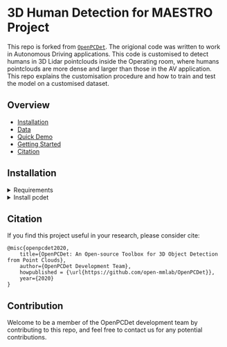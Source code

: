 [comment]: # (<img src="docs/open_mmlab.png" align="right" width="30%">)

# 3D Human Detection for MAESTRO Project

This repo is forked from [`OpenPCDet`](https://github.com/open-mmlab/OpenPCDet). The origional code was written to work in Autonomous Driving applications. This code is customised to detect humans in 3D Lidar pointclouds inside the Operating room, where humans pointclouds are more dense and larger than those in the AV application. This repo explains the customisation procedure and how to train and test the model on a customised dataset. 

## Overview
- [Installation](#installation)
- [Data](#Data)
- [Quick Demo](docs/DEMO.md)
- [Getting Started](docs/GETTING_STARTED.md)
- [Citation](#citation)


## Installation

<details>
<summary>Requirements</summary>
  
All the codes are tested in the following environment:
* Linux (tested on Ubuntu 18.04)
* Python 3.8
* PyTorch 1.9 
* CUDA 10.2
* [`spconv v1.0 (commit 8da6f96)`](https://github.com/traveller59/spconv/tree/8da6f967fb9a054d8870c3515b1b44eca2103634) or [`spconv v1.2`](https://github.com/traveller59/spconv) or [`spconv v2.x`](https://github.com/traveller59/spconv)
    Foldable Content[enter image description here][1]
</details>


<details>
<summary>Install pcdet</summary>

NOTE: Please re-install `pcdet v0.5` by running `python setup.py develop` even if you have already installed previous version.

a. Clone this repository.
```shell
git clone https://github.com/IzzeddinTeeti/3D_detection_MAESTRO.git
```

b. Install the dependent libraries as follows:

[comment]: <> (* Install the dependent python libraries: )

[comment]: <> (```)

[comment]: <> (pip install -r requirements.txt )

[comment]: <> (```)

* Install the SparseConv library, we use the implementation from [`[spconv]`](https://github.com/traveller59/spconv). 
    * If you use PyTorch 1.1, then make sure you install the `spconv v1.0` with ([commit 8da6f96](https://github.com/traveller59/spconv/tree/8da6f967fb9a054d8870c3515b1b44eca2103634)) instead of the latest one.
    * If you use PyTorch 1.3+, then you need to install the `spconv v1.2`. As mentioned by the author of [`spconv`](https://github.com/traveller59/spconv), you need to use their docker if you use PyTorch 1.4+. 
    * You could also install latest `spconv v2.x` with pip, see the official documents of [spconv](https://github.com/traveller59/spconv).
  
c. Install this `pcdet` library and its dependent libraries by running the following command:
```shell
python setup.py develop
```
</details>



## Citation 
If you find this project useful in your research, please consider cite:


```
@misc{openpcdet2020,
    title={OpenPCDet: An Open-source Toolbox for 3D Object Detection from Point Clouds},
    author={OpenPCDet Development Team},
    howpublished = {\url{https://github.com/open-mmlab/OpenPCDet}},
    year={2020}
}
```

## Contribution
Welcome to be a member of the OpenPCDet development team by contributing to this repo, and feel free to contact us for any potential contributions. 


